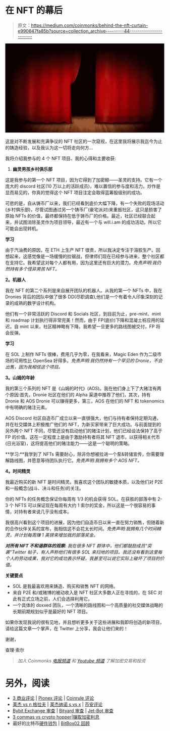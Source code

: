 # 在 NFT 的幕后

> 原文：<https://medium.com/coinmonks/behind-the-nft-curtain-e990647fa85b?source=collection_archive---------44----------------------->

![](img/357b87e1df0ad63836bbc66d5bcc5617.png)

这是对不断发展和充满争议的 NFT 社区的一次窥视，在这里我将展示我迄今为止的铸造经验，以及我认为这一切将走向何方…

我将介绍我参与的 4 个 NFT 项目、我的心得和主要收获:

1.  **幽灵男孩乡村俱乐部**

这是我参与的第一个 NFT 项目，因为它得到了加密鲸——圣灵的支持。它有一个庞大的 discord 社区(10 万以上的活跃成员)，难以置信的参与度和活力。炒作是显而易见的，你真的觉得这个 NFT 项目注定会取得蓝筹股级别的成功。

可悲的是，自从铸币厂以来，我们已经看到底价大幅下降，有一个失败的现场活动(乡村俱乐部)，尽管试图通过另一个铸币厂(豪宅派对)来重振社区，这只是损害了原始 NFTs 的价值，最终都保持在低于铸币厂的价格。最近，社区已经联合起来，并试图消除圣灵作为项目领导，最近有一个与 will.i.am 的成功活动，所以它可能会出现转机。

**学习**

由于汽油费的原因，在 ETH 上生产 NFT 很贵，所以我决定专注于溶胶生产。回想起来，这感觉像是一场缓慢的拉锯战，但律师们现在已经参与进来，整个社区都在支持它。我希望这对每个人都有用，因为这里还有巨大的潜力。*免责声明:我仍然持有多个怪异男孩 NFT。*

**2。机器人**

我在 NFT 的第二个系列是来自展开团队的机器人。从我的第一个 NFTs 中，我在 Dronies 背后的团队中做了很多 DD(尽职调查),他们是一个有着令人印象深刻的记录的成熟的数字设计机构。

他们有一个非常活跃的 Discord 和 Socials 社区，到目前为止，pre-mint、mint 和 roadmap 计划执行得非常完美！然而，由于 FP(底价)下降和混凝土桩应用的延迟，自 mint 以来，社区精神略有下降。我希望一旦更多的路线图被交付，FP 将会反弹。

**学习**

在 SOL 上制作 NFTs 很棒，费用几乎为零，在我看来，Magic Eden 作为二级市场的可用性比 OpenSea 好得多。*免责声明:我仍然持有一个罕见的 Dronie，不会出售，因为我相信这个项目。*

**3。山姆的年龄**

我的第三个系列的 NFT 是《山姆的时代》(AOS)。我在他们身上下了大赌注有两个原因:首先，Dronie 社区在他们的 Alpha 渠道中推荐了他们，其次，持有 Dronie 和 AOS Dronie 可以赚得更多，第三，AOS 在他们的 NFT 和 tokenomics 中有明确的赌注元素。

AOS Discord 社区自造币厂成立以来一直很强大，他们与持有者保持定期沟通，并在社交媒体上积极推广他们的 NFT，为新买家带来了巨大成功。与前面提到的另外两个 NFT 不同，尽管还没有启动他们的赌注计划，他们已经设法保持了高于 FP 的价值。这在一定程度上是由于激励持有者将其 NFT 退市，以获得相关代币(日光浴室)，这将提高他们的赌注能力——这是一个聪明的策略。

**学习:**我学到了 NFTs 需要耐心，除非你想被拉进一个泵&转储宣传，你需要理解路线图，并愿意等待团队执行它。*免责声明:我拥有多个 AOS NFT。*

**4。时间精灵**

我最近购买的新 NFT 是时间精灵。我喜欢这个团队的敏捷本质，以及他们对 P2E 和一般概念(战斗、决斗和任务)的关注。

你的 NFTs 的任务概念保证你每周有 1/3 的机会获得 SOL。在获胜的部落中有 2-3 个 NFTS 可以保证现在每周有大约 1 索尔的奖金，所以这是一个很容易的事情，对持有者来说几乎没有成本。

我很高兴看到这个项目的进展，因为他们自造币日以来一直在努力销售，但随着新的合作伙伴关系的宣布，我相信这不会花太长时间。*免责声明:我拥有几个时间精灵，并计划每周赚 1 英镑来增加我的部落奖金。*

***对所有 NFT 不和谐群体的观察:*** *我在很多 NFT 群体中，他们都鼓励成员“突袭”Twitter 帖子，有人声称他们有很多 SOL 来扫地的项目。我还没有看到这里每个人的劳动成果，我对它的成功表示怀疑，我甚至可以说它实际上破坏了项目的价值。*

**关键要点**

*   SOL 是我最喜欢用来铸造、购买和销售 NFT 的网络。
*   来自 P2E 和/或赌博的被动收入是 NFT 社区大多数人正在寻找的，在 SEC 对此有正式立场之前，人们会选择利用它。
*   一个具体的 doxxed 团队，一个清晰的路线图和一个高质量的社交媒体战略的长期前期规划似乎是最好的 NFT 项目。

如果你发现我说的很有见地，并且想听更多关于这些进展和我即将创造的新项目，请给这篇文章一个掌声，在 Twitter 上分享，我会让他们来的！

谢谢，

查理·索尔

> *加入 Coinmonks* [*电报频道*](https://t.me/coincodecap) *和* [*Youtube 频道*](https://www.youtube.com/c/coinmonks/videos) *了解加密交易和投资*

# 另外，阅读

*   [3 商业评论](/coinmonks/3commas-review-an-excellent-crypto-trading-bot-2020-1313a58bec92) | [Pionex 评论](https://coincodecap.com/pionex-review-exchange-with-crypto-trading-bot) | [Coinrule 评论](/coinmonks/coinrule-review-2021-a-beginner-friendly-crypto-trading-bot-daf0504848ba)
*   [莱杰 vs n 格拉夫](/coinmonks/ledger-vs-ngrave-zero-7e40f0c1d694) | [莱杰纳诺 s vs x](/coinmonks/ledger-nano-s-vs-x-battery-hardware-price-storage-59a6663fe3b0) | [币安评论](/coinmonks/binance-review-ee10d3bf3b6e)
*   [Bybit Exchange 审查](/coinmonks/bybit-exchange-review-dbd570019b71) | [Bityard 审查](https://coincodecap.com/bityard-reivew) | [Jet-Bot 审查](https://coincodecap.com/jet-bot-review)
*   [3 commas vs crypto hopper](/coinmonks/3commas-vs-pionex-vs-cryptohopper-best-crypto-bot-6a98d2baa203)|[赚取加密利息](/coinmonks/earn-crypto-interest-b10b810fdda3)
*   最好的比特币[硬件钱包](/coinmonks/hardware-wallets-dfa1211730c6) | [BitBox02 回顾](/coinmonks/bitbox02-review-your-swiss-bitcoin-hardware-wallet-c36c88fff29)